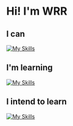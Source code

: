 # Hi! I'm WRR

<!--
<div style="display:flex; gap: 8px; align-items: center">
  <img src="https://github-readme-stats.vercel.app/api/top-langs/?username=WRR2001&layout=compact&hide_border=true" alt="">
  <img src="https://streak-stats.demolab.com?user=WRR2001&theme=vue&hide_border=true" alt="">
</div>
-->

## I can
[![My Skills](https://skillicons.dev/icons?i=html,css,sass,js,vue,pinia,vite,mysql,ps,figma)](https://skillicons.dev)

## I'm learning
[![My Skills](https://skillicons.dev/icons?i=ts,react,redux,webpack,rollupjs,babel,git&theme=light)](https://skillicons.dev)

## I intend to learn
[![My Skills](https://skillicons.dev/icons?i=nextjs,nuxtjs,threejs,swift,dart,flutter,tailwind,nodejs,nginx,go,ai,unity,blender)](https://skillicons.dev)

<!--
**WRR2001/WRR2001** is a ✨ _special_ ✨ repository because its `README.md` (this file) appears on your GitHub profile.

Here are some ideas to get you started:

- 🔭 I’m currently working on ...
- 🌱 I’m currently learning ...
- 👯 I’m looking to collaborate on ...
- 🤔 I’m looking for help with ...
- 💬 Ask me about ...
- 📫 How to reach me: ...
- 😄 Pronouns: ...
- ⚡ Fun fact: ...
-->
